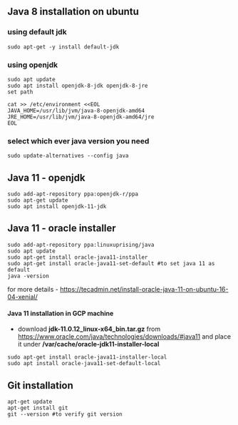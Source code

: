 ## Java 8 installation on ubuntu

### using default jdk
```
sudo apt-get -y install default-jdk
```
### using openjdk
```
sudo apt update
sudo apt install openjdk-8-jdk openjdk-8-jre
set path 
```
```
cat >> /etc/environment <<EOL
JAVA_HOME=/usr/lib/jvm/java-8-openjdk-amd64
JRE_HOME=/usr/lib/jvm/java-8-openjdk-amd64/jre
EOL
```
### select which ever java version you need
```
sudo update-alternatives --config java
```

## Java 11 - openjdk
```
sudo add-apt-repository ppa:openjdk-r/ppa
sudo apt-get update
sudo apt install openjdk-11-jdk
```

## Java 11 - oracle installer
```
sudo add-apt-repository ppa:linuxuprising/java
sudo apt update
sudo apt-get install oracle-java11-installer
sudo apt-get install oracle-java11-set-default #to set java 11 as default
java -version
```
for more details - https://tecadmin.net/install-oracle-java-11-on-ubuntu-16-04-xenial/

#### Java 11 installation in GCP machine 
  - download **jdk-11.0.12_linux-x64_bin.tar.gz** from https://www.oracle.com/java/technologies/downloads/#java11 and place it under **/var/cache/oracle-jdk11-installer-local**
```
sudo apt-get install oracle-java11-installer-local
sudo apt install oracle-java11-set-default-local
```

## Git installation
 ```
apt-get update
apt-get install git
git --version #to verify git version
```
